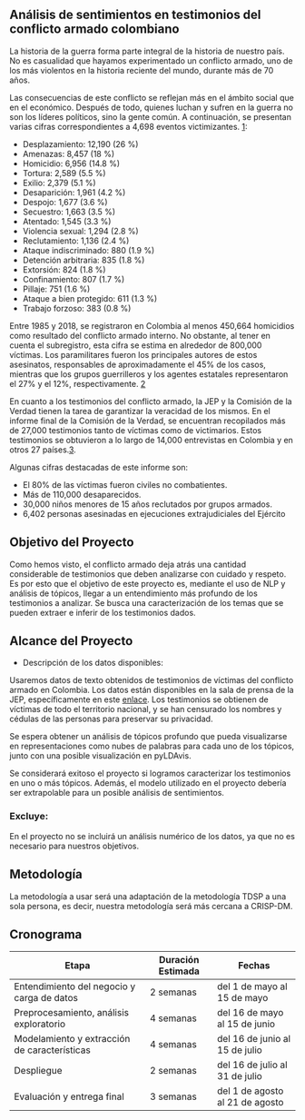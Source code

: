 ## Análisis de sentimientos en testimonios del conflicto armado colombiano

La historia de la guerra forma parte integral de la historia de nuestro país. No es casualidad que hayamos experimentado un conflicto armado, uno de los más violentos en la historia reciente del mundo, durante más de 70 años.

Las consecuencias de este conflicto se reflejan más en el ámbito social que en el económico. Después de todo, quienes luchan y sufren en la guerra no son los líderes políticos, sino la gente común. A continuación, se presentan varias cifras correspondientes a 4,698 eventos victimizantes. [1]:

* Desplazamiento: 12,190 (26 %)
* Amenazas: 8,457 (18 %)
* Homicidio: 6,956 (14.8 %)
* Tortura: 2,589 (5.5 %)
* Exilio: 2,379 (5.1 %)
* Desaparición: 1,961 (4.2 %)
* Despojo: 1,677 (3.6 %)
* Secuestro: 1,663 (3.5 %)
* Atentado: 1,545 (3.3 %)
* Violencia sexual: 1,294 (2.8 %)
* Reclutamiento: 1,136 (2.4 %)
* Ataque indiscriminado: 880 (1.9 %)
* Detención arbitraria: 835 (1.8 %)
* Extorsión: 824 (1.8 %)
* Confinamiento: 807 (1.7 %)
* Pillaje: 751 (1.6 %)
* Ataque a bien protegido: 611 (1.3 %)
* Trabajo forzoso: 383 (0.8 %)

Entre 1985 y 2018, se registraron en Colombia al menos 450,664 homicidios como resultado del conflicto armado interno. No obstante, al tener en cuenta el subregistro, esta cifra se estima en alrededor de 800,000 víctimas. Los paramilitares fueron los principales autores de estos asesinatos, responsables de aproximadamente el 45% de los casos, mientras que los grupos guerrilleros y los agentes estatales representaron el 27% y el 12%, respectivamente. [2]

En cuanto a los testimonios del conflicto armado, la JEP y la Comisión de la Verdad tienen la tarea de garantizar la veracidad de los mismos. En el informe final de la Comisión de la Verdad, se encuentran recopilados más de 27,000 testimonios tanto de víctimas como de victimarios. Estos testimonios se obtuvieron a lo largo de 14,000 entrevistas en Colombia y en otros 27 países.[3].

Algunas cifras destacadas de este informe son:

* El 80% de las víctimas fueron civiles no combatientes.
* Más de 110,000 desaparecidos.
* 30,000 niños menores de 15 años reclutados por grupos armados.
* 6,402 personas asesinadas en ejecuciones extrajudiciales del Ejército

## Objetivo del Proyecto

Como hemos visto, el conflicto armado deja atrás una cantidad considerable de testimonios que deben analizarse con cuidado y respeto. Es por esto que el objetivo de este proyecto es, mediante el uso de NLP y análisis de tópicos, llegar a un entendimiento más profundo de los testimonios a analizar. Se busca una caracterización de los temas que se pueden extraer e inferir de los testimonios dados.

## Alcance del Proyecto

- Descripción de los datos disponibles:

Usaremos datos de texto obtenidos de testimonios de víctimas del conflicto armado en Colombia. Los datos están disponibles en la sala de prensa de la JEP, específicamente en este [enlace](https://www.jep.gov.co/Sala-de-Prensa/Documents/CASO%2001%20TOMA%20DE%20REHENES/25..01.2021%20Anexo%20ADHC.pdf?csf=1&e=EXdU3t). Los testimonios se obtienen de víctimas de todo el territorio nacional, y se han censurado los nombres y cédulas de las personas para preservar su privacidad.

Se espera obtener un análisis de tópicos profundo que pueda visualizarse en representaciones como nubes de palabras para cada uno de los tópicos, junto con una posible visualización en pyLDAvis.

Se considerará exitoso el proyecto si logramos caracterizar los testimonios en uno o más tópicos. Además, el modelo utilizado en el proyecto debería ser extrapolable para un posible análisis de sentimientos.

### Excluye:

En el proyecto no se incluirá un análisis numérico de los datos, ya que no es necesario para nuestros objetivos.

## Metodología

La metodología a usar será una adaptación de la metodología TDSP a una sola persona, es decir, nuestra metodología será más cercana a CRISP-DM.

## Cronograma

| Etapa | Duración Estimada | Fechas |
|------|---------|-------|
| Entendimiento del negocio y carga de datos | 2 semanas | del 1 de mayo al 15 de mayo |
| Preprocesamiento, análisis exploratorio | 4 semanas | del 16 de mayo al 15 de junio |
| Modelamiento y extracción de características | 4 semanas | del 16 de junio al 15 de julio |
| Despliegue | 2 semanas | del 16 de julio al 31 de julio |
| Evaluación y entrega final | 3 semanas | del 1 de agosto al 21 de agosto |


[1]:https://web.comisiondelaverdad.co/actualidad/noticias/principales-cifras-comision-de-la-verdad-informe-final
[2]:https://es.statista.com/grafico/19344/numero-de-victimas-del-conflicto-armado-en-colombia/
[3]:https://www.aa.com.tr/es/mundo/la-comisión-de-la-verdad-publica-el-informe-final-sobre-más-de-medio-siglo-de-conflicto-en-colombia/2625032

